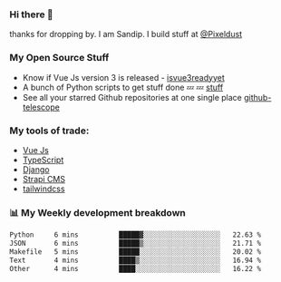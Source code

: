 ### Hi there 👋

thanks for dropping by.
I am Sandip. I build stuff at [@Pixeldust](github.com/pixeldust-in/)

###  **My Open Source Stuff**

 - Know if Vue Js version 3 is released -  [isvue3readyyet](https://github.com/sandiprb/isvue3readyyet)
 - A bunch of Python scripts to get stuff done 💤 💤 [stuff](https://github.com/sandiprb/stuff)
 - See all your starred Github repositories at one single place [github-telescope](https://github.com/sandiprb/github-telescope)



###  **My tools of trade:**
 - [Vue Js](https://github.com/vuejs/vue/)
 - [TypeScript](https://github.com/microsoft/TypeScript)
 - [Django](github.com/django/django)
 - [Strapi CMS](github.com/strapi/strapi)
 - [tailwindcss](https://github.com/tailwindlabs/tailwindcss)


###  📊 **My Weekly development breakdown**
<!--START_SECTION:waka-->

```txt
Python     6 mins          █████▓░░░░░░░░░░░░░░░░░░░   22.63 %
JSON       6 mins          █████▒░░░░░░░░░░░░░░░░░░░   21.71 %
Makefile   5 mins          █████░░░░░░░░░░░░░░░░░░░░   20.02 %
Text       4 mins          ████▒░░░░░░░░░░░░░░░░░░░░   16.94 %
Other      4 mins          ████░░░░░░░░░░░░░░░░░░░░░   16.22 %
```

<!--END_SECTION:waka-->
